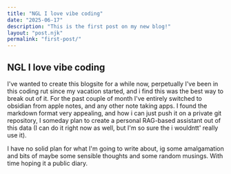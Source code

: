 ```yaml
---
title: "NGL I love vibe coding"
date: "2025-06-17"
description: "This is the first post on my new blog!"
layout: "post.njk"
permalink: "first-post/"
---
```


## NGL I love vibe coding

I've wanted to create this blogsite for a while now, perpetually I've been in this coding rut since my vacation started, and i find this was the best way to break out of it. For the past couple of month I've entirely switched to obsidian from apple notes, and any other note taking apps. I found the markdown format very appealing, and how i can just push it on a private git repository, I someday plan to create a personal RAG-based assistant out of this data (I can do it right now as well, but I'm so sure the i wouldntt' really use it).

I have no solid plan for what I'm going to write about, ig some amalgamation and bits of maybe some sensible thoughts and some random musings. With time hoping it a public diary.